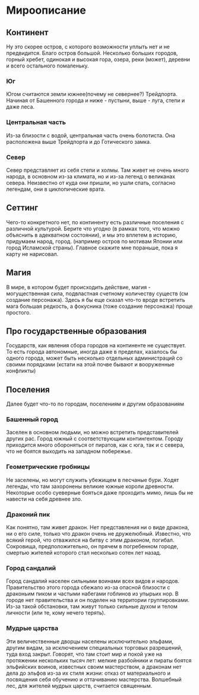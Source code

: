 # Мироописание

## Континент
Ну это скорее остров, с которого возможности уплыть нет и не предвидится. Благо остров большой. Несколько больших городов, горный хребет, одинокая и высокая гора, озера, реки (может), деревни и всего остального помаленьку.
### Юг
Югом считаются земли южнее(почему не севернее?) Трейдпорта. Начиная от Башенного города и ниже - пустыни, выше - луга, степи и даже леса. 
### Центральная часть
Из-за близости с водой, центральная часть очень болотиста. Она расположена выше Трейдпорта и до Готического замка. 
### Север
Север представляет из себя степи и холмы. Там живет не очень много народа, в основном из-за климата, но и из-за легенд о великанах севера. Неизвестно от куда они пришли, но ушли спать, согласно легендам, они в циклопические врата.

## Сеттинг
Чего-то конкретного нет, по континенту есть различные поселения с различной культурой. Берите что угодно (в рамках того, что можно объяснить в адекватном состоянии), и мы это вплетем в историю, придумаем народ, город. (например остров по мотивам Японии или город Исламской страны). Главное скажите мне пораньше, пока я карту не нарисовал.  

## Магия
В мире, в котором будет происходить действие, магия - могущественная сила, подвластная счетному количеству существ (см создание персонажа). Здесь я бы еще сказал что-то вроде встретить мага большая редкость, а фокусника (тоже создание персонажа) проще простого. 
## Про государственные образования
Государств, как явления сбора городов на континенте не существует. То есть города автономные, иногда даже в пределах, казалось бы одного города, может быть несколько отдельных администраций со своими порядками (кстати на этой почве бывают и вооруженные конфликты)

## Поселения
Далее будет что-то по городам, поселениям и другим образованиям
### Башенный город
Заселен в основном людьми, но можно встретить представителей других рас. Город южный с соответствующим контингентом. Городу приходится много обороняться от пиратов, как с юга, так и с севера, что не боятся выходить на западном побережье.

### Геометрические гробницы
Не заселены, но могут служить убежищем в песчаные бури. Ходят легенды, что там захоронены великие южные короли древности. Некоторые особо суеверные бояться даже проходить мимо, лишь бы не навести на себя древнее зло.

### Драконий пик
Как понятно, там живет дракон. Нет представления ни о виде дракона, ни о его силе, только что дракон очень не дружелюбный. Известно, что всякий герой, что отважился на битву с этим драконом, погибал. Сокровища, предположительно, он прячем в погребенном городе, смертью жителей которого стал несколько сотен лет назад. 

### Город сандалий 
Город сандалий населен сильными воинами всех видов и народов. Правительство этого города сбежало из-за опасной близости с драконьим пиком и частыми набегами гоблинов из упырьих нор. В городе нет правительства и он поделен на территории группировками. Из-за такой обстановки, там живут только сильные духом и телом личности (или те, кому нечего терять). 

### Мудрые царства
Эти величественные дворцы населены исключительно эльфами, другим видам, за исключением специальных торговых разрешений, туда вход закрыт. Говорят, что там стоит мир и покой уже на протяжении нескольких тысяч лет: мелкие разбойники и пираты боятся эльфийских воинов, известных своим мастерством, а драконам нет дела до эльфов из-за их стиля жизни: отказ от материального и посвящения себя обучению и оттачиванию мастерства. 
Волшебный лес, для жителей мудрых царств, считается священным.
